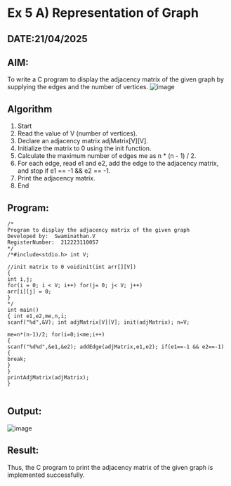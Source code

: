 # Ex 5 A) Representation of Graph
## DATE:21/04/2025
## AIM:
To write a C program to display the adjacency matrix of the given graph by supplying the edges and the number of vertices.
![image](https://github.com/user-attachments/assets/264fb356-a2ef-4acf-9f0a-9bd763d7210e)

## Algorithm
 1.	Start
2.	Read the value of V (number of vertices).
3.	Declare an adjacency matrix adjMatrix[V][V].
4.	Initialize the matrix to 0 using the init function.
5.	Calculate the maximum number of edges me as n * (n - 1) / 2.
6.	For each edge, read e1 and e2, add the edge to the adjacency matrix, and stop if e1 == -1 && e2 == -1.
7.	Print the adjacency matrix.
8.	End


## Program:
```
/*
Program to display the adjacency matrix of the given graph
Developed by:  Swaminathan.V
RegisterNumber:  212223110057
*/
/*#include<stdio.h> int V;

//init matrix to 0 voidinit(int arr[][V])
{
int i,j;
for(i = 0; i < V; i++) for(j= 0; j< V; j++)
arr[i][j] = 0;
}
*/
int main()
{ int e1,e2,me,n,i;
scanf("%d",&V); int adjMatrix[V][V]; init(adjMatrix); n=V;
 
me=n*(n-1)/2; for(i=0;i<me;i++)
{
scanf("%d%d",&e1,&e2); addEdge(adjMatrix,e1,e2); if(e1==-1 && e2==-1)
{
break;
}
}
printAdjMatrix(adjMatrix);
}


```

## Output:

![image](https://github.com/user-attachments/assets/53de79c5-e82b-4fd1-bf24-459baa89db27)


## Result:
Thus, the C program to print the adjacency matrix of the given graph is implemented successfully.
